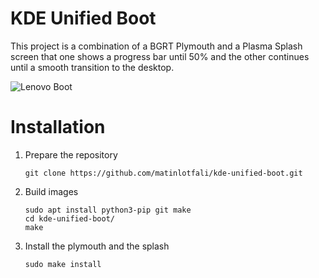 # KDE Unified Boot

This project is a combination of a BGRT Plymouth and a Plasma Splash screen
that one shows a progress bar until 50% and the other continues until a smooth transition to the desktop.

![Lenovo Boot](https://j.gifs.com/q7Bv4G.gif)

# Installation
1. Prepare the repository
           
       git clone https://github.com/matinlotfali/kde-unified-boot.git
       
2. Build images
           
       sudo apt install python3-pip git make
       cd kde-unified-boot/        
       make
    
3. Install the plymouth and the splash

       sudo make install       
